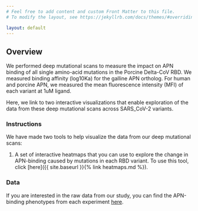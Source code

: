 ```yaml
---
# Feel free to add content and custom Front Matter to this file.
# To modify the layout, see https://jekyllrb.com/docs/themes/#overriding-theme-defaults

layout: default
---
```


## Overview 

We performed deep mutational scans to measure the impact on APN binding of all single amino-acid mutations in the Porcine Delta-CoV RBD. We measured binding affinity (log10Ka) for the galline APN ortholog. For human and porcine APN, we measured the mean fluorescence intensity (MFI) of each variant at 1uM ligand.

Here, we link to two interactive visualizations that enable exploration of the data from these deep mutational scans across SARS_CoV-2 variants.


### Instructions 

We have made two tools to help visualize the data from our deep mutational scans:

1. A set of interactive heatmaps that you can use to explore the change in APN-binding caused by mutations in each RBD variant. To use this tool, click [here]({{ site.baseurl }}{% link heatmaps.md %}).


### Data

If you are interested in the raw data from our study, you can find the APN-binding phenotypes from each experiment [here](https://github.com/jbloomlab/PD-CoV-RBD_DMS/tree/main/results/final_variant_scores).